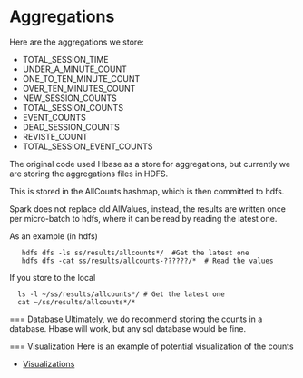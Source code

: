 Aggregations
============

Here are the aggregations we store:

   * TOTAL_SESSION_TIME 
   * UNDER_A_MINUTE_COUNT
   * ONE_TO_TEN_MINUTE_COUNT
   * OVER_TEN_MINUTES_COUNT
   * NEW_SESSION_COUNTS
   * TOTAL_SESSION_COUNTS
   * EVENT_COUNTS
   * DEAD_SESSION_COUNTS
   * REVISTE_COUNT
   * TOTAL_SESSION_EVENT_COUNTS 

The original code used Hbase as a store for aggregations, but currently we are storing the aggregations 
files in HDFS.  



This is stored in the AllCounts hashmap, which is then committed to hdfs.

Spark does not replace old AllValues, instead, the results are written once per micro-batch to hdfs, where it
can be read by reading the latest one.

As an example (in hdfs)

```
   hdfs dfs -ls ss/results/allcounts*/  #Get the latest one
   hdfs dfs -cat ss/results/allcounts-??????/*  # Read the values
```

If you store to the local

```
  ls -l ~/ss/results/allcounts*/ # Get the latest one
  cat ~/ss/results/allcounts*/*
```

=== Database
Ultimately, we do recommend storing the counts in a database. Hbase will work, but any sql database would be fine.

=== Visualization
Here is an example of potential visualization of the counts

  * [Visualizations](Visualizations.md)
